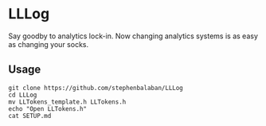 LLLog
=====

Say goodby to analytics lock-in. Now changing analytics systems is as easy as
changing your socks.

## Usage

```
git clone https://github.com/stephenbalaban/LLLog
cd LLLog
mv LLTokens_template.h LLTokens.h
echo "Open LLTokens.h"
cat SETUP.md
```
